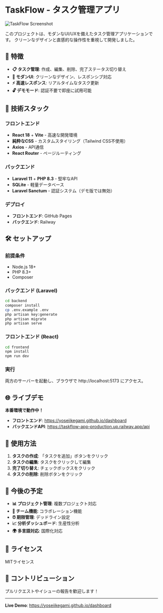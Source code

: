 # TaskFlow - タスク管理アプリ

![TaskFlow Screenshot](https://github.com/user-attachments/assets/21207543-4263-4bb1-baea-1f6c84ef2154)

このプロジェクトは、モダンなUI/UXを備えたタスク管理アプリケーションです。
クリーンなデザインと直感的な操作性を重視して開発しました。

## 🌟 特徴

- **📋 タスク管理**: 作成、編集、削除、完了ステータス切り替え
- **🎨 モダンUI**: クリーンなデザイン、レスポンシブ対応
- **⚡ 高速レスポンス**: リアルタイムなタスク更新
- **🔓 デモモード**: 認証不要で即座に試用可能

## 🚀 技術スタック

### フロントエンド
- **React 18** + **Vite** - 高速な開発環境
- **純粋なCSS** - カスタムスタイリング（Tailwind CSS不使用）
- **Axios** - API通信
- **React Router** - ページルーティング

### バックエンド
- **Laravel 11** + **PHP 8.3** - 堅牢なAPI
- **SQLite** - 軽量データベース
- **Laravel Sanctum** - 認証システム（デモ版では無効）

### デプロイ
- **フロントエンド**: GitHub Pages
- **バックエンド**: Railway

## 🛠️ セットアップ

### 前提条件
- Node.js 18+
- PHP 8.3+
- Composer

### バックエンド (Laravel)
```bash
cd backend
composer install
cp .env.example .env
php artisan key:generate
php artisan migrate
php artisan serve
```

### フロントエンド (React)
```bash
cd frontend
npm install
npm run dev
```

### 実行
両方のサーバーを起動し、ブラウザで http://localhost:5173 にアクセス。

## 🌐 ライブデモ

**本番環境で動作中！**

- **フロントエンド**: https://yoseiikegami.github.io/dashboard
- **バックエンドAPI**: https://taskflow-app-production.up.railway.app/api

## 📱 使用方法

1. **タスクの作成**: 「タスクを追加」ボタンをクリック
2. **タスクの編集**: タスクをクリックして編集
3. **完了切り替え**: チェックボックスをクリック
4. **タスクの削除**: 削除ボタンをクリック

## 🔮 今後の予定

- **📊 プロジェクト管理**: 複数プロジェクト対応
- **👥 チーム機能**: コラボレーション機能
- **⏰ 期限管理**: デッドライン設定
- **📈 分析ダッシュボード**: 生産性分析
- **🌍 多言語対応**: 国際化対応

## 📄 ライセンス

MITライセンス

## 🤝 コントリビューション

プルリクエストやイシューの報告を歓迎します！

---

**Live Demo**: https://yoseiikegami.github.io/dashboard
